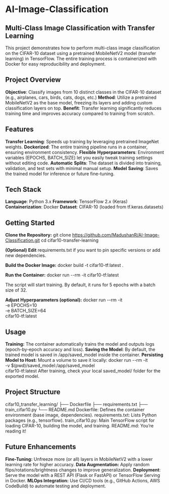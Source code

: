 # AI-Image-Classification

## Multi-Class Image Classification with Transfer Learning
This project demonstrates how to perform multi-class image classification on the CIFAR-10 dataset using a pretrained MobileNetV2 model (transfer learning) in TensorFlow. The entire training process is containerized with Docker for easy reproducibility and deployment.

## Project Overview
**Objective**: Classify images from 10 distinct classes in the CIFAR-10 dataset (e.g., airplanes, cars, birds, cats, dogs, etc.)
**Method**: Utilize a pretrained MobileNetV2 as the base model, freezing its layers and adding custom classification layers on top.
**Benefit**: Transfer learning significantly reduces training time and improves accuracy compared to training from scratch.

## Features
**Transfer Learning**: Speeds up training by leveraging pretrained ImageNet weights.
**Dockerized**: The entire training pipeline runs in a container, ensuring environment consistency.
**Flexible** **Hyperparameters**: Environment variables (EPOCHS, BATCH_SIZE) let you easily tweak training settings without editing code.
**Automatic** **Splits**: The dataset is divided into training, validation, and test sets with minimal manual setup.
**Model** **Saving**: Saves the trained model for inference or future fine-tuning.

## Tech Stack
**Language**: Python 3.x
**Framework**: TensorFlow 2.x (Keras)
**Containerization**: Docker
**Dataset**: CIFAR-10 (loaded from tf.keras.datasets)

## Getting Started
**Clone the Repository:**
git clone https://github.com/MadushanR/AI-Image-Classification.git
cd cifar10-transfer-learning

**(Optional)** **Edit** requirements.txt if you want to pin specific versions or add new dependencies.

**Build the Docker Image:**
docker build -t cifar10-tf:latest .

**Run the Container:**
docker run --rm -it cifar10-tf:latest

The script will start training. By default, it runs for 5 epochs with a batch size of 32.

**Adjust Hyperparameters (optional):**
docker run --rm -it \
    -e EPOCHS=10 \
    -e BATCH_SIZE=64 \
    cifar10-tf:latest
    
## Usage
**Training:** The container automatically trains the model and outputs logs (epoch-by-epoch accuracy and loss).
**Saving the Model**: By default, the trained model is saved in /app/saved_model inside the container.
**Persisting Model to Host:** Mount a volume to save it locally:
docker run --rm -it \
    -v $(pwd)/saved_model:/app/saved_model \
    cifar10-tf:latest
After training, check your local saved_model/ folder for the exported model.

## Project Structure
cifar10_transfer_learning/
├── Dockerfile
├── requirements.txt
├── train_cifar10.py
└── README.md
Dockerfile: Defines the container environment (base image, dependencies).
requirements.txt: Lists Python packages (e.g., tensorflow).
train_cifar10.py: Main TensorFlow script for loading CIFAR-10, building the model, and training.
README.md: You’re reading it!

## Future Enhancements
**Fine-Tuning:** Unfreeze more (or all) layers in MobileNetV2 with a lower learning rate for higher accuracy.
**Data Augmentation:** Apply random flips/rotations/brightness changes to improve generalization.
**Deployment**: Serve the model with a REST API (Flask or FastAPI) or TensorFlow Serving in Docker.
**MLOps Integration:** Use CI/CD tools (e.g., GitHub Actions, AWS CodeBuild) to automate testing and deployment.
